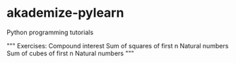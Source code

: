 # akademize-pylearn

Python programming tutorials

"""
Exercises:
Compound interest
Sum of squares of first n Natural numbers
Sum of cubes of first n Natural numbers
"""
